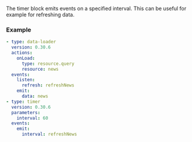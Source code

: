 The timer block emits events on a specified interval. This can be useful for example for refreshing
data.

### Example

```yaml
- type: data-loader
  version: 0.30.6
  actions:
    onLoad:
      type: resource.query
      resource: news
  events:
    listen:
      refresh: refreshNews
    emit:
      data: news
- type: timer
  version: 0.30.6
  parameters:
    interval: 60
  events:
    emit:
      interval: refreshNews
```
